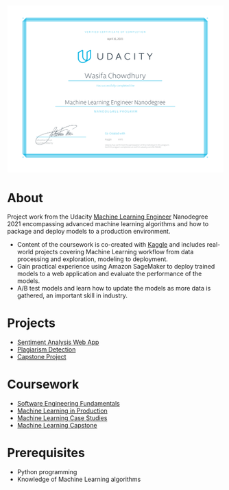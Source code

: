 <img src="images/verified_certificate.png">

# About

Project work from the Udacity [Machine Learning Engineer](https://www.udacity.com/course/machine-learning-engineer-nanodegree--nd009t) Nanodegree 2021 encompassing advanced machine learning algorithms and how to package and deploy models to a production environment. 

  - Content of the coursework is co-created with [Kaggle](https://www.kaggle.com/) and includes real-world projects covering Machine Learning workflow from data processing and exploration, modeling to deployment.
  - Gain practical experience using Amazon SageMaker to deploy trained models to a web application and evaluate the performance of the models.
  - A/B test models and learn how to update the models as more data is gathered, an important skill in industry. 
  
  

# Projects

  - [Sentiment Analysis Web App](https://github.com/wchowdhu/sentiment-analysis-web-app)
  - [Plagiarism Detection](https://github.com/wchowdhu/plagiarism-detection)
  - [Capstone Project](https://github.com/wchowdhu/udacity-capstone-project)

# Coursework

  - [Software Engineering Fundamentals](https://github.com/wchowdhu/udacity-ml-engineer-nanodegree/tree/master/coursework/portfolio_exercise)
  - [Machine Learning in Production](https://github.com/wchowdhu/udacity-ml-engineer-nanodegree/tree/master/coursework/sentiment_analysis_xgboost)
  - [Machine Learning Case Studies](https://github.com/wchowdhu/udacity-ml-engineer-nanodegree/tree/master/coursework/ml_case_studies)
  - [Machine Learning Capstone](https://github.com/wchowdhu/udacity-capstone-project)

# Prerequisites

  - Python programming 
  - Knowledge of Machine Learning algorithms

